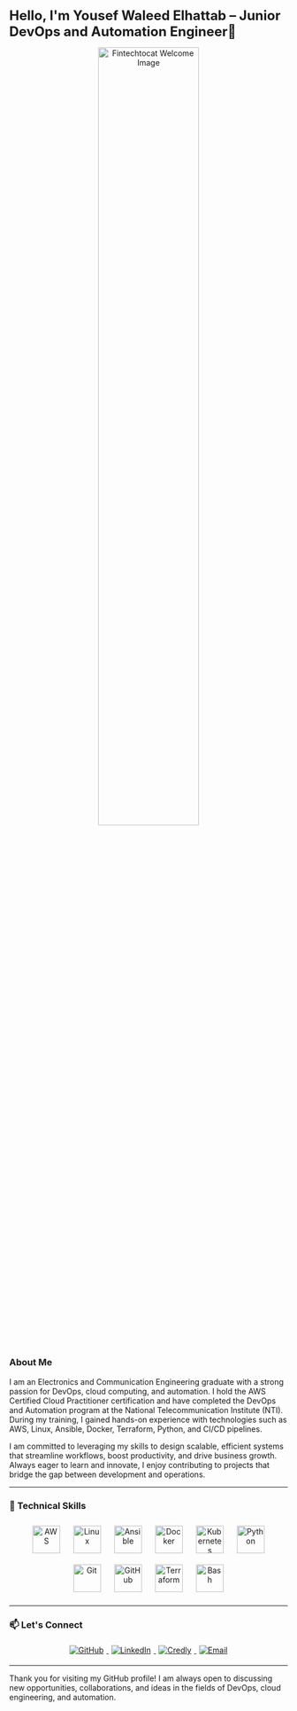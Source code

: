 ## <div align="center">
<strong style="font-size: 24px;">Hello, I'm Yousef Waleed Elhattab – Junior DevOps and Automation Engineer🚀</strong>
</div>

<div align="center">
<img src="https://octodex.github.com/images/Fintechtocat.png" align="center" style="width: 60%" alt="Fintechtocat Welcome Image" />
</div>

### About Me
I am an Electronics and Communication Engineering graduate with a strong passion for DevOps, cloud computing, and automation. I hold the AWS Certified Cloud Practitioner certification and have completed the DevOps and Automation program at the National Telecommunication Institute (NTI). During my training, I gained hands-on experience with technologies such as AWS, Linux, Ansible, Docker, Terraform, Python, and CI/CD pipelines.

I am committed to leveraging my skills to design scalable, efficient systems that streamline workflows, boost productivity, and drive business growth. Always eager to learn and innovate, I enjoy contributing to projects that bridge the gap between development and operations.

---

### 🔧 Technical Skills
<div align="center">  
    <a href="https://aws.amazon.com/" target="_blank"><img style="margin: 10px" src="https://upload.wikimedia.org/wikipedia/commons/9/93/Amazon_Web_Services_Logo.svg" alt="AWS" height="50" /></a>  
    <a href="https://www.linux.org/" target="_blank"><img style="margin: 10px" src="https://upload.wikimedia.org/wikipedia/commons/3/35/Tux.svg" alt="Linux" height="50" /></a>  
    <a href="https://www.ansible.com/" target="_blank"><img style="margin: 10px" src="https://upload.wikimedia.org/wikipedia/commons/2/24/Ansible_logo.svg" alt="Ansible" height="50" /></a>  
    <a href="https://www.docker.com/" target="_blank"><img style="margin: 10px" src="https://www.docker.com/wp-content/uploads/2022/03/Moby-logo.png" alt="Docker" height="50" /></a>  
    <a href="https://kubernetes.io/" target="_blank"><img style="margin: 10px" src="https://upload.wikimedia.org/wikipedia/commons/thumb/3/39/Kubernetes_logo_without_workmark.svg/1234px-Kubernetes_logo_without_workmark.svg.png" alt="Kubernetes" height="50" /></a>
    <a href="https://www.python.org/" target="_blank"><img style="margin: 10px" src="https://upload.wikimedia.org/wikipedia/commons/c/c3/Python-logo-notext.svg" alt="Python" height="50" /></a>  
    <a href="https://www.git-scm.com/" target="_blank"><img style="margin: 10px" src="https://upload.wikimedia.org/wikipedia/commons/e/e0/Git-logo.svg" alt="Git" height="50" /></a>  
    <a href="https://github.com/" target="_blank"><img style="margin: 10px" src="https://upload.wikimedia.org/wikipedia/commons/9/91/Octicons-mark-github.svg" alt="GitHub" height="50" /></a>  
    <a href="https://www.terraform.io/" target="_blank"><img style="margin: 10px" src="https://icon.icepanel.io/Technology/svg/HashiCorp-Terraform.svg" alt="Terraform" height="50" /></a>  
    <a href="https://en.wikipedia.org/wiki/Bash_(Unix)" target="_blank"><img style="margin: 10px" src="https://icon.icepanel.io/Technology/png-shadow-512/Bash.png" alt="Bash" height="50" /></a>  
</div>

---

### 📫 Let's Connect
<div align="center">
<a href="https://github.com/yousefelhattab" target="_blank">
<img src="https://img.shields.io/badge/GitHub-%23121011.svg?&style=for-the-badge&logo=github&logoColor=white" alt="GitHub" style="margin: 5px;" />
</a>
<a href="https://linkedin.com/in/yousef-elhattab" target="_blank">
<img src="https://img.shields.io/badge/LinkedIn-%230077B5.svg?&style=for-the-badge&logo=linkedin&logoColor=white" alt="LinkedIn" style="margin: 5px;" />
</a>
<a href="https://www.credly.com/users/yousef-elhattab" target="_blank">
<img src="https://img.shields.io/badge/Credly-%23FEC006.svg?&style=for-the-badge&logo=credly&logoColor=white" alt="Credly" style="margin: 5px;" />
</a>  
<a href="mailto:yousefelhattab12@gmail.com" target="_blank">
<img src="https://img.shields.io/badge/Email-D14836?style=for-the-badge&logo=gmail&logoColor=white" alt="Email" style="margin: 5px;" />
</a> 
</div>

---

Thank you for visiting my GitHub profile! I am always open to discussing new opportunities, collaborations, and ideas in the fields of DevOps, cloud engineering, and automation.

